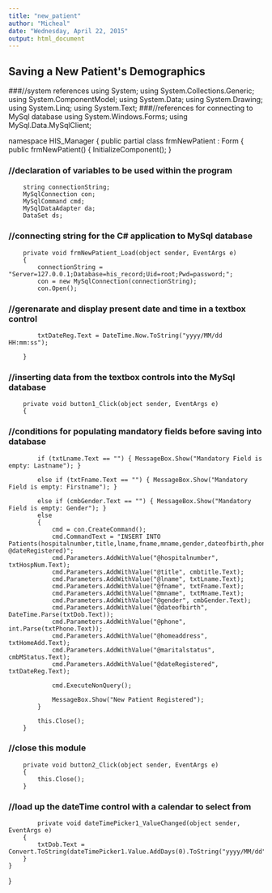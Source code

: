 ```yaml
---
title: "new_patient"
author: "Micheal"
date: "Wednesday, April 22, 2015"
output: html_document
---
```


## Saving a New Patient's Demographics

###//system references 
using System;
using System.Collections.Generic;
using System.ComponentModel;
using System.Data;
using System.Drawing;
using System.Linq;
using System.Text;
###//references for connecting to MySql database
using System.Windows.Forms;
using MySql.Data.MySqlClient;


namespace HIS_Manager
{
    public partial class frmNewPatient : Form
    {
        public frmNewPatient()
        {
            InitializeComponent();
        }
###        //declaration of variables to be used within the program
        string connectionString;
        MySqlConnection con;
        MySqlCommand cmd;
        MySqlDataAdapter da;
        DataSet ds;


###          //connecting string for the C# application to MySql database
        private void frmNewPatient_Load(object sender, EventArgs e)
        {
            connectionString = "Server=127.0.0.1;Database=his_record;Uid=root;Pwd=password;";
            con = new MySqlConnection(connectionString);
            con.Open();
            
###            //gerenarate and display present date and time in a textbox control
            txtDateReg.Text = DateTime.Now.ToString("yyyy/MM/dd HH:mm:ss");

        }

###                //inserting data from the textbox controls into the MySql database        
        private void button1_Click(object sender, EventArgs e)
        {
###            //conditions for populating mandatory fields before saving into database
            if (txtLname.Text == "") { MessageBox.Show("Mandatory Field is empty: Lastname"); }

            else if (txtFname.Text == "") { MessageBox.Show("Mandatory Field is empty: Firstname"); }

            else if (cmbGender.Text == "") { MessageBox.Show("Mandatory Field is empty: Gender"); }
            else
            {
                cmd = con.CreateCommand();
                cmd.CommandText = "INSERT INTO Patients(hospitalnumber,title,lname,fname,mname,gender,dateofbirth,phone,homeaddress,maritalstatus,date_registered)VALUES(@hospitalnumber,@title,@lname,@fname,@mname,@gender,@dateofbirth,@phone,@homeaddress,@maritalstatus, @dateRegistered)";
                cmd.Parameters.AddWithValue("@hospitalnumber", txtHospNum.Text);
                cmd.Parameters.AddWithValue("@title", cmbtitle.Text);
                cmd.Parameters.AddWithValue("@lname", txtLname.Text);
                cmd.Parameters.AddWithValue("@fname", txtFname.Text);
                cmd.Parameters.AddWithValue("@mname", txtMname.Text);
                cmd.Parameters.AddWithValue("@gender", cmbGender.Text);
                cmd.Parameters.AddWithValue("@dateofbirth", DateTime.Parse(txtDob.Text));
                cmd.Parameters.AddWithValue("@phone", int.Parse(txtPhone.Text));
                cmd.Parameters.AddWithValue("@homeaddress", txtHomeAdd.Text);
                cmd.Parameters.AddWithValue("@maritalstatus", cmbMStatus.Text);
                cmd.Parameters.AddWithValue("@dateRegistered", txtDateReg.Text);

                cmd.ExecuteNonQuery();

                MessageBox.Show("New Patient Registered");
            }

            this.Close(); 
        }

###            //close this module        
        private void button2_Click(object sender, EventArgs e)
        {
            this.Close();
        }

###         //load up the dateTime control with a calendar to select from
            private void dateTimePicker1_ValueChanged(object sender, EventArgs e)
        {
            txtDob.Text = Convert.ToString(dateTimePicker1.Value.AddDays(0).ToString("yyyy/MM/dd"));
        }
    }
}